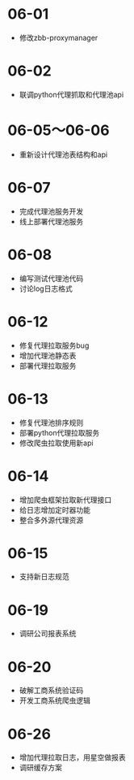 # 06-01
+ 修改zbb-proxymanager

# 06-02
+ 联调python代理抓取和代理池api

# 06-05～06-06
+ 重新设计代理池表结构和api

# 06-07
+ 完成代理池服务开发
+ 线上部署代理池服务

# 06-08
+ 编写测试代理池代码
+ 讨论log日志格式

# 06-12
+ 修复代理拉取服务bug
+ 增加代理池静态表
+ 部署代理拉取服务

# 06-13
+ 修复代理池排序规则
+ 部署python代理拉取服务
+ 修改爬虫拉取使用新api

# 06-14
+ 增加爬虫框架拉取新代理接口
+ 给日志增加定时器功能
+ 整合多外源代理资源

# 06-15
+ 支持新日志规范

# 06-19
+ 调研公司报表系统

# 06-20
+ 破解工商系统验证码
+ 开发工商系统爬虫逻辑

# 06-26
+ 增加代理拉取日志，用星空做报表
+ 调研缓存方案

